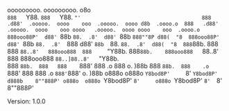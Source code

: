 ooooooooo.                                                     ooooooooo.                          o8o                                      
`888   `Y88.                                                   `888   `Y88.                        `"'                                      
 888   .d88'  .ooooo.  oooo    ooo  .ooooo.  oooo d8b  .oooo.o  888   .d88'  .ooooo.  oooo    ooo oooo   .ooooo.  oooo oooo    ooo  .oooo.o 
 888ooo88P'  d88' `88b  `88.  .8'  d88' `88b `888""8P d88(  "8  888ooo88P'  d88' `88b  `88.  .8'  `888  d88' `88b  `88. `88.  .8'  d88(  "8 
 888`88b.    888   888   `88..8'   888ooo888  888     `"Y88b.   888`88b.    888ooo888   `88..8'    888  888ooo888   `88..]88..8'   `"Y88b.  
 888  `88b.  888   888    `888'    888    .o  888     o.  )88b  888  `88b.  888    .o    `888'     888  888    .o    `888'`888'    o.  )88b 
o888o  o888o `Y8bod8P'     `8'     `Y8bod8P' d888b    8""888P' o888o  o888o `Y8bod8P'     `8'     o888o `Y8bod8P'     `8'  `8'     8""888P' 
                                                                                                                                            
                                                                                                                                            
                                                                                                                                            
Version: 1.0.0